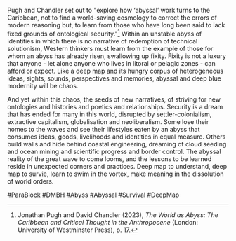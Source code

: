 Pugh and Chandler set out to "explore how ‘abyssal’ work turns to the Caribbean, not to find a world-saving cosmology to correct the errors of modern reasoning but, to learn from those who have long been said to lack fixed grounds of ontological security."[^1] Within an unstable abyss of identities in which there is no narrative of redemption of technical solutionism, Western thinkers must learn from the example of those for whom an abyss has already risen, swallowing up fixity. Fixity is not a luxury that anyone - let alone anyone who lives in litoral or pelagic zones - can afford or expect. Like a deep map and its hungry corpus of heterogeneous ideas, sights, sounds, perspectives and memories, abyssal and deep blue modernity will be chaos. 

And yet within this chaos, the seeds of new narratives, of striving for new ontologies and histories and poetics and relationships. Security is a dream that has ended for many in this world, disrupted by settler-colonialism, extractive capitalism, globalisation and neoliberalism. Some lose their homes to the waves and see their lifestyles eaten by an abyss that consumes ideas, goods, livelihoods and identities in equal measure. Others build walls and hide behind coastal engineering, dreaming of cloud seeding and ocean mining and scientific progress and border control. The abyssal reality of the great wave to come looms, and the lessons to be learned reside in unexpected corners and practices. Deep map to understand, deep map to survie, learn to swim in the vortex, make meaning in the dissolution of world orders.

#ParaBlock #DMBH #Abyss #Abyssal #Survival #DeepMap 

[^1]: Jonathan Pugh and David Chandler (2023), _The World as Abyss: The Caribbean and Critical Thought in the Anthropocene_ (London: University of Westminster Press), p. 17.
